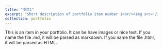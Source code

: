 ```yaml
---
title: "项目1"
excerpt: "Short description of portfolio item number 1<br/><img src='/images/500x300.png'>"
collection: portfolio 
---
```


This is an item in your portfolio. It can be have images or nice text. If you name the file .md, it will be parsed as markdown. If you name the file .html, it will be parsed as HTML. 

